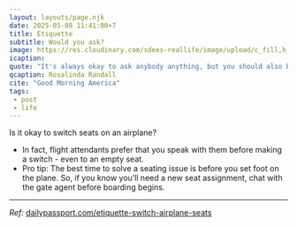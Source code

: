 ```yaml
---
layout: layouts/page.njk
date: 2025-05-08 11:41:00+7
title: Etiquette
subtitle: Would you ask?
image: https://res.cloudinary.com/sdees-reallife/image/upload/c_fill,h_400,w_400/v1746680460/IMG_0462_w0lece.jpg
icaption: 
quote: "It's always okay to ask anybody anything, but you should also be ready when someone replies to you with the answer that you weren't expecting. In other words, be prepared to hear -No!-"
qcaption: Rosalinda Randall
cite: "Good Morning America"
tags: 
 - post
 - life
---
```

Is it okay to switch seats on an airplane?
- In fact, flight attendants prefer that you speak with them before making a switch - even to an empty seat.
- Pro tip: The best time to solve a seating issue is before you set foot on the plane. So, if you know you’ll need a new seat assignment, chat with the gate agent before boarding begins.
---
*Ref:* [dailypassport.com/etiquette-switch-airplane-seats](https://dailypassport.com/etiquette-switch-airplane-seats/)
